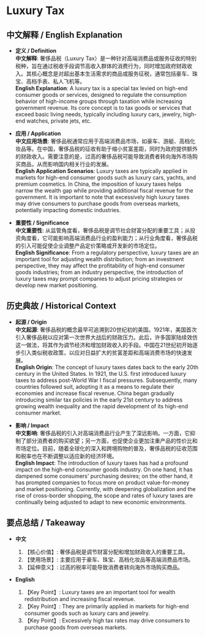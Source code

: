 # Luxury Tax

## 中文解释 / English Explanation

* **定义 / Definition**  
  **中文解释**: 奢侈品税（Luxury Tax）是一种针对高端消费品或服务征收的特别税种，旨在通过税收手段调节高收入群体的消费行为，同时增加政府财政收入。其核心概念是对超出基本生活需求的商品或服务征税，通常包括豪车、珠宝、高档手表、私人飞机等。  
  **English Explanation**: A luxury tax is a special tax levied on high-end consumer goods or services, designed to regulate the consumption behavior of high-income groups through taxation while increasing government revenue. Its core concept is to tax goods or services that exceed basic living needs, typically including luxury cars, jewelry, high-end watches, private jets, etc.

* **应用 / Application**  
  **中文应用场景**: 奢侈品税通常应用于高端消费品市场，如豪车、游艇、高档化妆品等。在中国，奢侈品税的征收有助于缩小贫富差距，同时为政府提供额外的财政收入。需要注意的是，过高的奢侈品税可能导致消费者转向海外市场购买商品，从而影响国内相关行业的发展。  
  **English Application Scenarios**: Luxury taxes are typically applied in markets for high-end consumer goods such as luxury cars, yachts, and premium cosmetics. In China, the imposition of luxury taxes helps narrow the wealth gap while providing additional fiscal revenue for the government. It is important to note that excessively high luxury taxes may drive consumers to purchase goods from overseas markets, potentially impacting domestic industries.

* **重要性 / Significance**  
  **中文重要性**: 从监管角度看，奢侈品税是调节社会财富分配的重要工具；从投资角度看，它可能影响高端消费品行业的盈利能力；从行业角度看，奢侈品税的引入可能促使企业调整产品定价策略或开发新的市场定位。  
  **English Significance**: From a regulatory perspective, luxury taxes are an important tool for adjusting wealth distribution; from an investment perspective, they may affect the profitability of high-end consumer goods industries; from an industry perspective, the introduction of luxury taxes may prompt companies to adjust pricing strategies or develop new market positioning.

## 历史典故 / Historical Context

* **起源 / Origin**  
  **中文起源**: 奢侈品税的概念最早可追溯到20世纪初的美国。1921年，美国首次引入奢侈品税以应对第一次世界大战后的财政压力。此后，许多国家陆续效仿这一做法，将其作为调节经济和增加财政收入的手段。中国在21世纪初开始逐步引入类似税收政策，以应对日益扩大的贫富差距和高端消费市场的快速发展。  
  **English Origin**: The concept of luxury taxes dates back to the early 20th century in the United States. In 1921, the U.S. first introduced luxury taxes to address post-World War I fiscal pressures. Subsequently, many countries followed suit, adopting it as a means to regulate their economies and increase fiscal revenue. China began gradually introducing similar tax policies in the early 21st century to address growing wealth inequality and the rapid development of its high-end consumer market.

* **影响 / Impact**  
  **中文影响**: 奢侈品税的引入对高端消费品行业产生了深远影响。一方面，它抑制了部分消费者的购买欲望；另一方面，也促使企业更加注重产品的性价比和市场定位。目前，随着全球化的深入和跨境购物的普及，奢侈品税的征收范围和税率也在不断调整以适应新的经济环境。  
  **English Impact**: The introduction of luxury taxes has had a profound impact on the high-end consumer goods industry. On one hand, it has dampened some consumers' purchasing desires; on the other hand, it has prompted companies to focus more on product value-for-money and market positioning. Currently, with deepening globalization and the rise of cross-border shopping, the scope and rates of luxury taxes are continually being adjusted to adapt to new economic environments.

## 要点总结 / Takeaway

* **中文**  
  1. 【核心价值】: 奢侈品税是调节财富分配和增加财政收入的重要工具。
  2. 【使用场景】: 主要应用于豪车、珠宝、高档化妆品等高端消费品市场。
  3. 【延伸意义】: 过高的税率可能导致消费者转向海外市场购买商品。

* **English**  
  1. 【Key Point】: Luxury taxes are an important tool for wealth redistribution and increasing fiscal revenue.
  2. 【Key Point】: They are primarily applied in markets for high-end consumer goods such as luxury cars and jewelry.
  3. 【Key Point】: Excessively high tax rates may drive consumers to purchase goods from overseas markets.